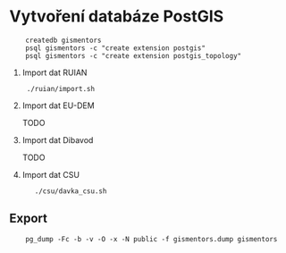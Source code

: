 Vytvoření databáze PostGIS
=========================

        createdb gismentors
        psql gismentors -c "create extension postgis"
        psql gismentors -c "create extension postgis_topology"

1) Import dat RUIAN

        ./ruian/import.sh

2) Import dat EU-DEM

   TODO
   
3) Import dat Dibavod

   TODO

4) Import dat CSU

          ./csu/davka_csu.sh

Export
------

        pg_dump -Fc -b -v -O -x -N public -f gismentors.dump gismentors